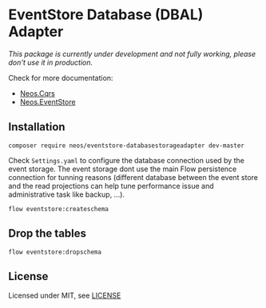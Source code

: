 # EventStore Database (DBAL) Adapter

_This package is currently under development and not fully working, please don't use it in production._

Check for more documentation:
 
- [Neos.Cqrs](https://github.com/neos/Neos.Cqrs)
- [Neos.EventStore](https://github.com/neos/Neos.EventStore)

## Installation

    composer require neos/eventstore-databasestorageadapter dev-master

Check ```Settings.yaml``` to configure the database connection used by the event storage. The event storage dont use the
main Flow persistence connection for tunning reasons (different database between the event store and the read projections
can help tune performance issue and administrative task like backup, ...).

    flow eventstore:createschema
    
## Drop the tables

    flow eventstore:dropschema
    
License
-------

Licensed under MIT, see [LICENSE](LICENSE)

